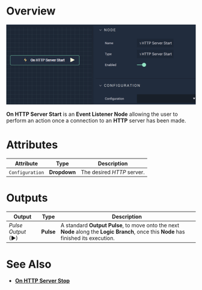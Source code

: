# Overview

![The On HTTP Server Start Node.](../../../../.gitbook/assets/onhttpserverstart.png)

**On HTTP Server Start** is an **Event Listener Node** allowing the user to perform an action once a connection to an **HTTP** server has been made.

# Attributes

|Attribute|Type|Description|
|---|---|---|
|`Configuration`|**Dropdown**|The desired *HTTP* server.|


# Outputs

|Output|Type|Description|
|---|---|---|
|*Pulse Output* (►)|**Pulse**|A standard **Output Pulse**, to move onto the next **Node** along the **Logic Branch**, once this **Node** has finished its execution.|

# See Also

* [**On HTTP Server Stop**](onhttpserverstop.md)

